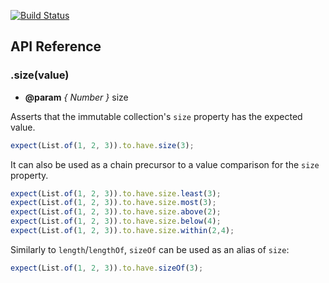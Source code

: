 [![Build Status](https://travis-ci.org/astorije/chai-immutable.svg?branch=master)](https://travis-ci.org/astorije/chai-immutable)

## API Reference

### .size(value)

- **@param** *{ Number }* size

Asserts that the immutable collection's `size` property has the expected
value.

```js
expect(List.of(1, 2, 3)).to.have.size(3);
```

It can also be used as a chain precursor to a value comparison for the
`size` property.

```js
expect(List.of(1, 2, 3)).to.have.size.least(3);
expect(List.of(1, 2, 3)).to.have.size.most(3);
expect(List.of(1, 2, 3)).to.have.size.above(2);
expect(List.of(1, 2, 3)).to.have.size.below(4);
expect(List.of(1, 2, 3)).to.have.size.within(2,4);
```

Similarly to `length`/`lengthOf`, `sizeOf` can be used as an alias of
`size`:

```js
expect(List.of(1, 2, 3)).to.have.sizeOf(3);
```
